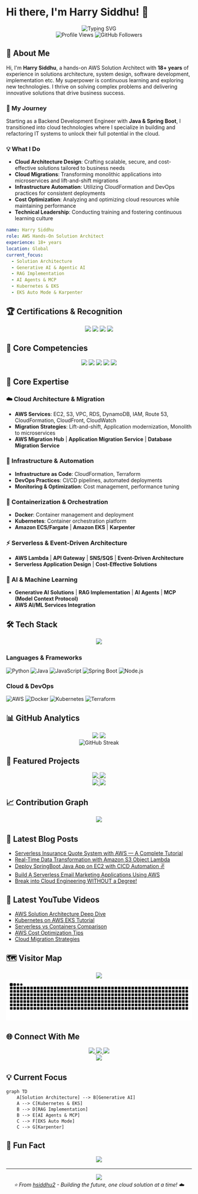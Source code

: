 # Hi there, I'm Harry Siddhu! 👋

<div align="center">
  <img src="https://readme-typing-svg.herokuapp.com?font=Fira+Code&size=30&duration=3000&pause=1000&color=FF6B35&center=true&vCenter=true&width=600&lines=AWS+Hands-On+Solution+Architect;AWS+Community+Builder;3X+AWS+Certified;Cloud+Migration+Expert;Serverless+%26+Container+Specialist" alt="Typing SVG" />
</div>

<div align="center">
  <img src="https://komarev.com/ghpvc/?username=hsiddhu2&label=Profile%20views&color=0e75b6&style=flat" alt="Profile Views" />
  <img src="https://img.shields.io/github/followers/hsiddhu2?label=Followers&style=social" alt="GitHub Followers" />
</div>

## 🚀 About Me

Hi, I'm **Harry Siddhu**, a hands-on AWS Solution Architect with **18+ years** of experience in solutions architecture, system design, software development, implementation etc. My superpower is continuous learning and exploring new technologies. I thrive on solving complex problems and delivering innovative solutions that drive business success.

### 🎯 My Journey
Starting as a Backend Development Engineer with **Java & Spring Boot**, I transitioned into cloud technologies where I specialize in building and refactoring IT systems to unlock their full potential in the cloud.

### 💡 What I Do
- **Cloud Architecture Design**: Crafting scalable, secure, and cost-effective solutions tailored to business needs
- **Cloud Migrations**: Transforming monolithic applications into microservices and lift-and-shift migrations
- **Infrastructure Automation**: Utilizing CloudFormation and DevOps practices for consistent deployments
- **Cost Optimization**: Analyzing and optimizing cloud resources while maintaining performance
- **Technical Leadership**: Conducting training and fostering continuous learning culture

```yaml
name: Harry Siddhu
role: AWS Hands-On Solution Architect
experience: 18+ years
location: Global
current_focus: 
  - Solution Architecture
  - Generative AI & Agentic AI
  - RAG Implementation
  - AI Agents & MCP
  - Kubernetes & EKS
  - EKS Auto Mode & Karpenter
```

## 🏆 Certifications & Recognition

<div align="center">
  <img src="https://img.shields.io/badge/AWS-Solutions%20Architect-FF9900?style=for-the-badge&logo=amazon-aws&logoColor=white" />
  <img src="https://img.shields.io/badge/AWS-Developer-FF9900?style=for-the-badge&logo=amazon-aws&logoColor=white" />
  <img src="https://img.shields.io/badge/AWS-SysOps%20Administrator-FF9900?style=for-the-badge&logo=amazon-aws&logoColor=white" />
  <img src="https://img.shields.io/badge/AWS-Community%20Builder-FF6B35?style=for-the-badge&logo=amazon-aws&logoColor=white" />
</div>

## 🎯 Core Competencies

<div align="center">
  <img src="https://img.shields.io/badge/Cloud%20Architecture-2E8B57?style=for-the-badge&logo=amazonaws&logoColor=white" />
  <img src="https://img.shields.io/badge/Security-DC143C?style=for-the-badge&logo=shield&logoColor=white" />
  <img src="https://img.shields.io/badge/Cost%20Optimization-4169E1?style=for-the-badge&logo=calculator&logoColor=white" />
  <img src="https://img.shields.io/badge/Scalability-FF8C00?style=for-the-badge&logo=trending-up&logoColor=white" />
  <img src="https://img.shields.io/badge/Migration-8A2BE2?style=for-the-badge&logo=arrow-right&logoColor=white" />
</div>

## 💼 Core Expertise

### ☁️ Cloud Architecture & Migration
- **AWS Services**: EC2, S3, VPC, RDS, DynamoDB, IAM, Route 53, CloudFormation, CloudFront, CloudWatch
- **Migration Strategies**: Lift-and-shift, Application modernization, Monolith to microservices
- **AWS Migration Hub** | **Application Migration Service** | **Database Migration Service**

### 🔧 Infrastructure & Automation
- **Infrastructure as Code**: CloudFormation, Terraform
- **DevOps Practices**: CI/CD pipelines, automated deployments
- **Monitoring & Optimization**: Cost management, performance tuning

### 🐳 Containerization & Orchestration
- **Docker**: Container management and deployment
- **Kubernetes**: Container orchestration platform
- **Amazon ECS/Fargate** | **Amazon EKS** | **Karpenter**

### ⚡ Serverless & Event-Driven Architecture
- **AWS Lambda** | **API Gateway** | **SNS/SQS** | **Event-Driven Architecture**
- **Serverless Application Design** | **Cost-Effective Solutions**

### 🤖 AI & Machine Learning
- **Generative AI Solutions** | **RAG Implementation** | **AI Agents** | **MCP (Model Context Protocol)**
- **AWS AI/ML Services Integration**

## 🛠️ Tech Stack

<div align="center">
  <img src="https://skillicons.dev/icons?i=aws,docker,kubernetes,python,java,spring,nodejs,react,terraform,git&theme=dark" />
</div>

### Languages & Frameworks
![Python](https://img.shields.io/badge/Python-3776AB?style=flat&logo=python&logoColor=white)
![Java](https://img.shields.io/badge/Java-ED8B00?style=flat&logo=java&logoColor=white)
![JavaScript](https://img.shields.io/badge/JavaScript-F7DF1E?style=flat&logo=javascript&logoColor=black)
![Spring Boot](https://img.shields.io/badge/Spring_Boot-6DB33F?style=flat&logo=spring-boot&logoColor=white)
![Node.js](https://img.shields.io/badge/Node.js-43853D?style=flat&logo=node.js&logoColor=white)

### Cloud & DevOps
![AWS](https://img.shields.io/badge/AWS-232F3E?style=flat&logo=amazon-aws&logoColor=white)
![Docker](https://img.shields.io/badge/Docker-2496ED?style=flat&logo=docker&logoColor=white)
![Kubernetes](https://img.shields.io/badge/Kubernetes-326CE5?style=flat&logo=kubernetes&logoColor=white)
![Terraform](https://img.shields.io/badge/Terraform-623CE4?style=flat&logo=terraform&logoColor=white)

## 📊 GitHub Analytics

<div align="center">
  <img height="180em" src="https://github-readme-stats.vercel.app/api?username=hsiddhu2&show_icons=true&theme=tokyonight&include_all_commits=true&count_private=true"/>
  <img height="180em" src="https://github-readme-stats.vercel.app/api/top-langs/?username=hsiddhu2&layout=compact&langs_count=8&theme=tokyonight"/>
</div>

<div align="center">
  <img src="https://github-readme-streak-stats.herokuapp.com/?user=hsiddhu2&theme=tokyonight" alt="GitHub Streak" />
</div>

## 🎯 Featured Projects

<div align="center">
  <a href="https://github.com/hsiddhu2/ECS-Fargate-App-Deployment">
    <img src="https://github-readme-stats.vercel.app/api/pin/?username=hsiddhu2&repo=ECS-Fargate-App-Deployment&theme=tokyonight" />
  </a>
  <a href="https://github.com/hsiddhu2/Serverless-Email-Marketing-Application">
    <img src="https://github-readme-stats.vercel.app/api/pin/?username=hsiddhu2&repo=Serverless-Email-Marketing-Application&theme=tokyonight" />
  </a>
</div>

<div align="center">
  <a href="https://github.com/hsiddhu2/Serverless-Insurance-Quote-System">
    <img src="https://github-readme-stats.vercel.app/api/pin/?username=hsiddhu2&repo=Serverless-Insurance-Quote-System&theme=tokyonight" />
  </a>
  <a href="https://github.com/hsiddhu2/s3-object-lambda">
    <img src="https://github-readme-stats.vercel.app/api/pin/?username=hsiddhu2&repo=s3-object-lambda&theme=tokyonight" />
  </a>
</div>

## 📈 Contribution Graph

<div align="center">
  <img src="https://github-readme-activity-graph.vercel.app/graph?username=hsiddhu2&theme=tokyo-night&hide_border=true" />
</div>

## 📝 Latest Blog Posts

<!-- BLOG-POST-LIST:START -->
- [Serverless Insurance Quote System with AWS — A Complete Tutorial](https://towardsaws.com/serverless-insurance-quote-system-with-aws-a-complete-tutorial-d3e6c8e54863?source=rss-96fcaaa6e15------2)
- [Real-Time Data Transformation with Amazon S3 Object Lambda](https://towardsaws.com/real-time-data-transformation-with-amazon-s3-object-lambda-f9451c6a4c8a?source=rss-96fcaaa6e15------2)
- [Deploy SpringBoot Java App on EC2 with CICD Automation ✌️](https://aws.plainenglish.io/deploy-springboot-java-app-on-ec2-with-cicd-automation-%EF%B8%8F-2915eb737db7?source=rss-96fcaaa6e15------2)
- [Build A Serverless Email Marketing Applications Using AWS](https://aws.plainenglish.io/build-a-serverless-email-marketing-applications-using-aws-252143efb5cf?source=rss-96fcaaa6e15------2)
- [Break into Cloud Engineering WITHOUT a Degree!](https://aws.plainenglish.io/break-into-cloud-engineering-without-a-degree-3e218fe24d01?source=rss-96fcaaa6e15------2)
<!-- BLOG-POST-LIST:END -->

## 🎥 Latest YouTube Videos

<!-- YOUTUBE:START -->
- [AWS Solution Architecture Deep Dive](https://www.youtube.com/@CloudWithHarry)
- [Kubernetes on AWS EKS Tutorial](https://www.youtube.com/@CloudWithHarry)
- [Serverless vs Containers Comparison](https://www.youtube.com/@CloudWithHarry)
- [AWS Cost Optimization Tips](https://www.youtube.com/@CloudWithHarry)
- [Cloud Migration Strategies](https://www.youtube.com/@CloudWithHarry)
<!-- YOUTUBE:END -->

## 🗺️ Visitor Map

<div align="center">
  <img src="https://visitcount.itsvg.in/api?id=hsiddhu2&label=Profile%20Views&color=12&icon=0&pretty=true" />
</div>

<div align="center">
  <img src="https://raw.githubusercontent.com/hsiddhu2/hsiddhu2/output/snake.svg" alt="Snake animation" />
</div>

## 🌐 Connect With Me

<div align="center">
  <a href="https://www.linkedin.com/in/harpreetsiddhu/">
    <img src="https://img.shields.io/badge/LinkedIn-0077B5?style=for-the-badge&logo=linkedin&logoColor=white" />
  </a>
  <a href="http://medium.com/@harrysiddhu">
    <img src="https://img.shields.io/badge/Medium-12100E?style=for-the-badge&logo=medium&logoColor=white" />
  </a>
  <a href="https://www.youtube.com/@CloudWithHarry">
    <img src="https://img.shields.io/badge/YouTube-FF0000?style=for-the-badge&logo=youtube&logoColor=white" />
  </a>
</div>

<div align="center">
  <img src="https://github-profile-summary-cards.vercel.app/api/cards/profile-details?username=hsiddhu2&theme=tokyonight" />
</div>

## 💡 Current Focus

```mermaid
graph TD
    A[Solution Architecture] --> B[Generative AI]
    A --> C[Kubernetes & EKS]
    B --> D[RAG Implementation]
    B --> E[AI Agents & MCP]
    C --> F[EKS Auto Mode]
    C --> G[Karpenter]
```

## 🎨 Fun Fact

<div align="center">
  <img src="https://quotes-github-readme.vercel.app/api?type=horizontal&theme=tokyonight" />
</div>

---

<div align="center">
  <img src="https://capsule-render.vercel.app/api?type=waving&color=gradient&height=100&section=footer" />
</div>

<div align="center">
  <i>⭐️ From <a href="https://github.com/hsiddhu2">hsiddhu2</a> - Building the future, one cloud solution at a time! ☁️</i>
</div>